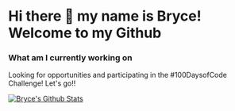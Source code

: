# Hi there 👋 my name is Bryce! Welcome to my Github

<img src="https://img.shields.io/badge/css3%20-%231572B6.svg?&style=for-the-badge&logo=css3&logoColor=white"
     alt=""
     style="float: left; margin-right: 10px;" />
<img src="https://img.shields.io/badge/javascript%20-%23323330.svg?&style=for-the-badge&logo=javascript&logoColor=%23F7DF1E"
     alt=""
     style="float: left; margin-right: 10px;" />
<img src="https://img.shields.io/badge/node.js%20-%2343853D.svg?&style=for-the-badge&logo=node.js&logoColor=white"
     alt=""
     style="float: left; margin-right: 10px;" />
<img src="https://img.shields.io/badge/express.js%20-%23404d59.svg?&style=for-the-badge"
     alt=""
     style="float: left; margin-right: 10px;" />
<img src="https://img.shields.io/badge/bootstrap%20-%23563D7C.svg?&style=for-the-badge&logo=bootstrap&logoColor=white"
     alt=""
     style="float: left; margin-right: 10px;" />
<img src="https://img.shields.io/badge/jquery%20-%230769AD.svg?&style=for-the-badge&logo=jquery&logoColor=white"
     alt=""
     style="float: left; margin-right: 10px;" />
<img src="https://img.shields.io/badge/react%20-%230769AD.svg?&style=for-the-badge&logo=react&logoColor=orange"
     alt=""
     style="float: left; margin-right: 10px;" />
<img src="https://img.shields.io/badge/graphql%20-%230769AD.svg?&style=for-the-badge&logo=graphql&logoColor=purple"
     alt=""
     style="float: left; margin-right: 10px;" />
     
### What am I currently working on
Looking for opportunities and participating in the #100DaysofCode Challenge! Let's go!! 



[![Bryce's Github Stats](https://github-readme-stats.vercel.app/api?username=bdrawe)](https://github.com/bdrawe/github-readme-stats)



  






